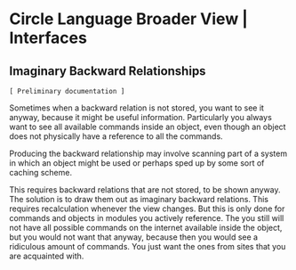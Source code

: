 ﻿Circle Language Broader View | Interfaces
=========================================

Imaginary Backward Relationships
--------------------------------

`[ Preliminary documentation ]`

Sometimes when a backward relation is not stored, you want to see it anyway, because it might be useful information. Particularly you always want to see all available commands inside an object, even though an object does not physically have a reference to all the commands.

Producing the backward relationship may involve scanning part of a system in which an object might be used or perhaps sped up by some sort of caching scheme.

This requires backward relations that are not stored, to be shown anyway. The solution is to draw them out as imaginary backward relations. This requires recalculation whenever the view changes. But this is only done for commands and objects in modules you actively reference. The you still will not have all possible commands on the internet available inside the object, but you would not want that anyway, because then you would see a ridiculous amount of commands. You just want the ones from sites that you are acquainted with.